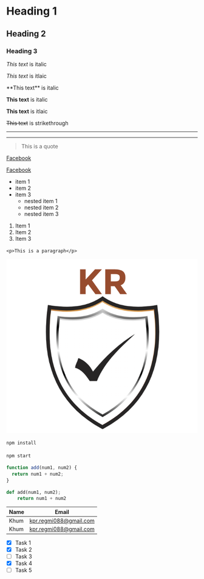 <!-- Headings -->

# Heading 1

## Heading 2

### Heading 3

<!-- Italics -->

_This text_ is italic

_This text_ is itlaic

<!-- to make * as a text -->

\*\*This text\*\* is italic

<!-- Strong -->

**This text** is italic

**This text** is itlaic

<!-- Strikethhrough -->

~~This text~~ is strikethrough

<!-- Horizontal Rule -->

---

---

<!--  Blockquote -->

> This is a quote

<!-- Links -->

[Facebook](www.facebook.com)

[Facebook](www.facebook.com "title")

<!-- UL -->

- item 1
- item 2
- item 3
  - nested item 1
  - nested item 2
  - nested item 3

<!-- OL -->

1. Item 1
1. Item 2
1. Item 3

<!-- Inline code block -->

`<p>This is a paragraph</p>`

<!-- Images -->

![Markdown Logo](mylogo.png)

<!--  GITHUB MARKDOWN-->

<!-- Code Blocks -->

```bash
npm install

npm start
```

```javascript
function add(num1, num2) {
  return num1 + num2;
}
```

```python
def add(num1, num2);
    return num1 + num2
```

<!-- tables -->

| Name | Email                  |
| ---- | ---------------------- |
| Khum | kpr.regmi088@gmail.com |
| Khum | kpr.regmi088@gmail.com |

<!-- Task Lists -->

- [x] Task 1
- [x] Task 2
- [ ] Task 3
- [x] Task 4
- [ ] Task 5
